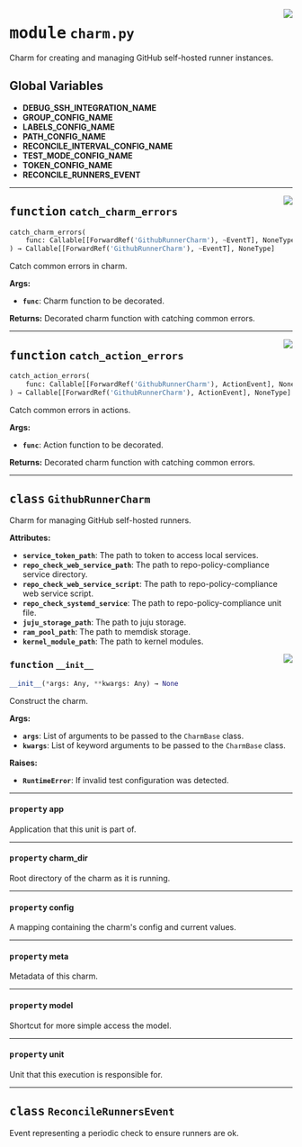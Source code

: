 <!-- markdownlint-disable -->

<a href="../src/charm.py#L0"><img align="right" style="float:right;" src="https://img.shields.io/badge/-source-cccccc?style=flat-square"></a>

# <kbd>module</kbd> `charm.py`
Charm for creating and managing GitHub self-hosted runner instances. 

**Global Variables**
---------------
- **DEBUG_SSH_INTEGRATION_NAME**
- **GROUP_CONFIG_NAME**
- **LABELS_CONFIG_NAME**
- **PATH_CONFIG_NAME**
- **RECONCILE_INTERVAL_CONFIG_NAME**
- **TEST_MODE_CONFIG_NAME**
- **TOKEN_CONFIG_NAME**
- **RECONCILE_RUNNERS_EVENT**

---

<a href="../src/charm.py#L89"><img align="right" style="float:right;" src="https://img.shields.io/badge/-source-cccccc?style=flat-square"></a>

## <kbd>function</kbd> `catch_charm_errors`

```python
catch_charm_errors(
    func: Callable[[ForwardRef('GithubRunnerCharm'), ~EventT], NoneType]
) → Callable[[ForwardRef('GithubRunnerCharm'), ~EventT], NoneType]
```

Catch common errors in charm. 



**Args:**
 
 - <b>`func`</b>:  Charm function to be decorated. 



**Returns:**
 Decorated charm function with catching common errors. 


---

<a href="../src/charm.py#L138"><img align="right" style="float:right;" src="https://img.shields.io/badge/-source-cccccc?style=flat-square"></a>

## <kbd>function</kbd> `catch_action_errors`

```python
catch_action_errors(
    func: Callable[[ForwardRef('GithubRunnerCharm'), ActionEvent], NoneType]
) → Callable[[ForwardRef('GithubRunnerCharm'), ActionEvent], NoneType]
```

Catch common errors in actions. 



**Args:**
 
 - <b>`func`</b>:  Action function to be decorated. 



**Returns:**
 Decorated charm function with catching common errors. 


---

## <kbd>class</kbd> `GithubRunnerCharm`
Charm for managing GitHub self-hosted runners. 



**Attributes:**
 
 - <b>`service_token_path`</b>:  The path to token to access local services. 
 - <b>`repo_check_web_service_path`</b>:  The path to repo-policy-compliance service directory. 
 - <b>`repo_check_web_service_script`</b>:  The path to repo-policy-compliance web service script. 
 - <b>`repo_check_systemd_service`</b>:  The path to repo-policy-compliance unit file. 
 - <b>`juju_storage_path`</b>:  The path to juju storage. 
 - <b>`ram_pool_path`</b>:  The path to memdisk storage. 
 - <b>`kernel_module_path`</b>:  The path to kernel modules. 

<a href="../src/charm.py#L199"><img align="right" style="float:right;" src="https://img.shields.io/badge/-source-cccccc?style=flat-square"></a>

### <kbd>function</kbd> `__init__`

```python
__init__(*args: Any, **kwargs: Any) → None
```

Construct the charm. 



**Args:**
 
 - <b>`args`</b>:  List of arguments to be passed to the `CharmBase` class. 
 - <b>`kwargs`</b>:  List of keyword arguments to be passed to the `CharmBase`  class. 



**Raises:**
 
 - <b>`RuntimeError`</b>:  If invalid test configuration was detected. 


---

#### <kbd>property</kbd> app

Application that this unit is part of. 

---

#### <kbd>property</kbd> charm_dir

Root directory of the charm as it is running. 

---

#### <kbd>property</kbd> config

A mapping containing the charm's config and current values. 

---

#### <kbd>property</kbd> meta

Metadata of this charm. 

---

#### <kbd>property</kbd> model

Shortcut for more simple access the model. 

---

#### <kbd>property</kbd> unit

Unit that this execution is responsible for. 




---

## <kbd>class</kbd> `ReconcileRunnersEvent`
Event representing a periodic check to ensure runners are ok. 





